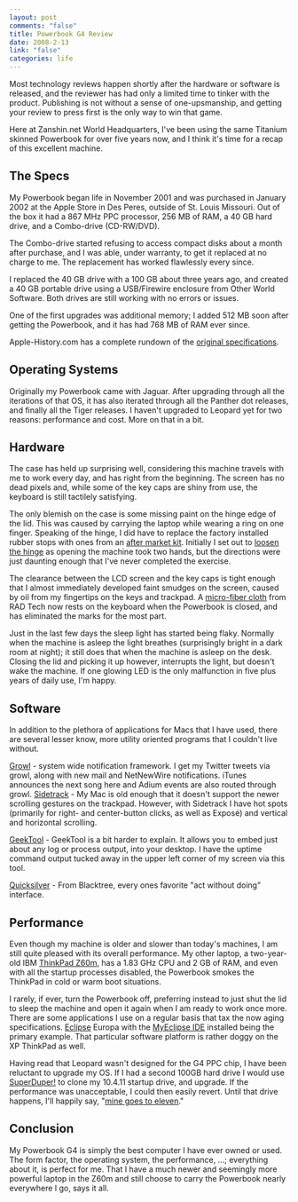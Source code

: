 ```yaml
--- 
layout: post
comments: "false"
title: Powerbook G4 Review
date: 2008-2-13
link: "false"
categories: life
---
```

Most technology reviews happen shortly after the hardware or software is released, and the reviewer has had only a limited time to tinker with the product.  Publishing is not without a sense of one-upsmanship, and getting your review to press first is the only way to win that game.

Here at Zanshin.net World Headquarters, I've been using the same Titanium skinned Powerbook for over five years now, and I think it's time for a recap of this excellent machine.
## The Specs
My Powerbook began life in November 2001 and was purchased in January 2002 at the Apple Store in Des Peres, outside of St. Louis Missouri.  Out of the box it had a 867 MHz PPC processor, 256 MB of RAM, a 40 GB hard drive, and a Combo-drive (CD-RW/DVD).

The Combo-drive started refusing to access compact disks about a month after purchase, and I was able, under warranty, to get it replaced at no charge to me.  The replacement has worked flawlessly every since.

I replaced the 40 GB drive with a 100 GB about three years ago, and created a 40 GB portable drive using a USB/Firewire enclosure from Other World Software.  Both drives are still working with no errors or issues.

One of the first upgrades was additional memory; I added 512 MB soon after getting the Powerbook, and it has had 768 MB of RAM ever since.

Apple-History.com has a complete rundown of the <a href="http://www.apple-history.com/?page=gallery&amp;model=pg4_1_867" title="Powerbook G4 (867 MHz)">original specifications</a>.
## Operating Systems
Originally my Powerbook came with Jaguar.  After upgrading through all the iterations of that OS, it has also iterated through all the Panther dot releases, and finally all the Tiger releases.  I haven't upgraded to Leopard yet for two reasons: performance and cost.  More on that in a bit.
## Hardware
The case has held up surprising well, considering this machine travels with me to work every day, and has right from the beginning.  The screen has no dead pixels and, while some of the key caps are shiny from use, the keyboard is still tactilely satisfying.

The only blemish on the case is some missing paint on the hinge edge of the lid. This was caused by carrying the laptop while wearing a ring on one finger.  Speaking of the hinge, I did have to replace the factory installed rubber stops with ones from an <a href="http://www.radtech.us/Products/Wildeepz.aspx" title="RADTech - Wildeepz">after market kit</a>.  Initially I set out to <a href="http://www.radtech.us/Products/Glides.aspx#Titanium" title="RADTech Glide Kit">loosen the hinge</a> as opening the machine took two hands, but the directions were just daunting enough that I've never completed the exercise.

The clearance between the LCD screen and the key caps is tight enough that I almost immediately developed faint smudges on the screen, caused by oil from my fingertips on the keys and trackpad.  A <a href="http://www.radtech.us/Products/NotebookScreensavrz.aspx" title="RADTech Screen protection">micro-fiber cloth</a> from RAD Tech now rests on the keyboard when the Powerbook is closed, and has eliminated the marks for the most part.

Just in the last few days the sleep light has started being flaky.  Normally when the machine is asleep the light breathes (surprisingly bright in a dark room at night); it still does that when the machine is asleep on the desk.  Closing the lid and picking it up however, interrupts the light, but doesn't wake the machine.  If one glowing LED is the only malfunction in five plus years of daily use, I'm happy.
## Software
In addition to the plethora of applications for Macs that I have used, there are several lesser know, more utility oriented programs that I couldn't live without.

<a href="http://growl.info/" title="Growl">Growl</a> - system wide notification framework.  I get my Twitter tweets via growl, along with new mail and NetNewWire notifications.  iTunes announces the next song here and Adium events are also routed through growl.
<a href="http://www.ragingmenace.com/software/sidetrack/FAQ.html" title="Raging Menace - Sidetrack">Sidetrack</a> - My Mac is old enough that it doesn't support the newer scrolling gestures on the trackpad.  However, with Sidetrack I have hot spots (primarily for right- and center-button clicks, as well as Exposé) and vertical and horizontal scrolling.

<a href="http://projects.tynsoe.org/en/geektool/" title="Tysoe projects - geektool">GeekTool</a> - GeekTool is a bit harder to explain.  It allows you to embed just about any log or process output, into your desktop.  I have the uptime command output tucked away in the upper left corner of my screen via this tool.

<a href="http://www.blacktree.com/" title="Blacktree">Quicksilver</a> - From Blacktree, every ones favorite "act without doing" interface.
## Performance
Even though my machine is older and slower than today's machines, I am still quite pleased with its overall performance.  My other laptop, a two-year-old IBM <a href="http://www.thinkwiki.org/wiki/Category:Z60m" title="ThinkWiki - Z60M">ThinkPad Z60m</a>, has a 1.83 GHz CPU and 2 GB of RAM, and even with all the startup processes disabled, the Powerbook smokes the ThinkPad in cold or warm boot situations.

I rarely, if ever, turn the Powerbook off, preferring instead to just shut the lid to sleep the machine and open it again when I am ready to work once more.  There are some applications I use on a regular basis that tax the now aging specifications.  <a href="http://www.eclipse.org/" title="Eclipse">Eclipse</a> Europa with the <a href="http://myeclipseide.com" title="MyEclipseIDE">MyEclipse IDE</a> installed being the primary example.  That particular software platform is rather doggy on the XP ThinkPad as well.

Having read that Leopard wasn't designed for the G4 PPC chip, I have been reluctant to upgrade my OS.  If I had a second 100GB hard drive I would use <a href="http://www.shirt-pocket.com/SuperDuper/SuperDuperDescription.html" title="SuperDuper!">SuperDuper!</a> to clone my 10.4.11 startup drive, and upgrade.  If the performance was unacceptable, I could then easily revert.  Until that drive happens, I'll happily say, "<a href="http://zanshin.net/2007/11/15/spinal-mac/" title="Spinal Mac">mine goes to eleven</a>."
## Conclusion
My Powerbook G4 is simply the best computer I have ever owned or used.  The form factor, the operating system, the performance, ...; everything about it, is perfect for me.  That I have a much newer and seemingly more powerful laptop in the Z60m and still choose to carry the Powerbook nearly everywhere I go, says it all.
